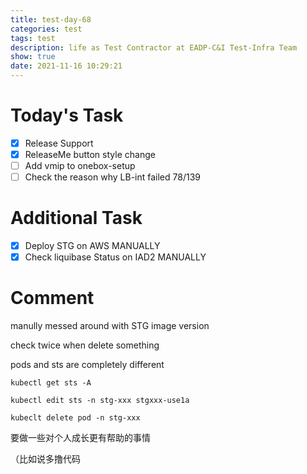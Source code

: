 ```yaml
---
title: test-day-68
categories: test
tags: test
description: life as Test Contractor at EADP-C&I Test-Infra Team
show: true
date: 2021-11-16 10:29:21
---
```

# Today's Task
- [x] Release Support
- [x] ReleaseMe button style change
- [ ] Add vmip to onebox-setup
- [ ] Check the reason why LB-int failed 78/139

# Additional Task
- [x] Deploy STG on AWS MANUALLY
- [x] Check liquibase Status on IAD2 MANUALLY

# Comment

manully messed around with STG image version

check twice when delete something

pods and sts are completely different

```
kubectl get sts -A

kubectl edit sts -n stg-xxx stgxxx-use1a 

kubeclt delete pod -n stg-xxx
```

要做一些对个人成长更有帮助的事情

（比如说多撸代码

